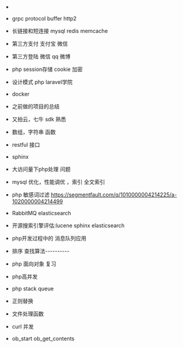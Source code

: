 -


- grpc protocol buffer http2
- 长链接和短连接   mysql redis memcache
- 第三方支付 支付宝 微信
- 第三方登陆 微信 qq 微博
- php session存储 cookie 加密
- 设计模式 php  laravel学院
- docker
- 之前做的项目的总结
- 又拍云，七牛 sdk 熟悉
- 数组，字符串 函数
- restful 接口
- sphinx
- 大访问量下php处理 问题
- mysql 优化，性能调优 ，索引 全文索引
- php 敏感词过滤 https://segmentfault.com/q/1010000004214225/a-1020000004214499
- RabbitMQ  elasticsearch
- 开源搜索引擎评估:lucene sphinx elasticsearch
- php开发过程中的  消息队列应用
- 排序 查找算法----------
- php 面向对象 复习
- php高并发
- php stack  queue
- 正则替换
- 文件处理函数
- curl 并发
- ob_start ob_get_contents
